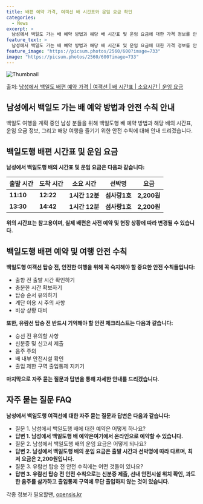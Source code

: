 ```yaml
---
title: 배편 예약 가격, 여객선 배 시간표와 운임 요금 확인
categories:
  - News
excerpt: >
  남성에서 백일도 가는 배 예약 방법과 해당 배 시간표 및 운임 요금에 대한 가격 정보를 안내 드리겠습니다. 안전하고 재밋는 백일도행 여행을 위해 아래 정보 참고하시기 바랍니다. 백일도행 배편 예약하기 👈 클릭남성에서 백일도행 배 시간표출발 시간도착 시간소요 시간선박명요금11:1012:221시간 12분섬사랑1호2,200원13:3014:421시간 12분섬사랑1호2,200원백일도행 배편 예약하기 👈 클릭남성에서 백일도행 여객선 탑승 시 이용수칙해양 여행을 안전하게 즐기기 위한 중요한 수칙들 1) 출항 전 출발 시간 확인하기: 여객선 출발 시간을 꼭 확인하여 지각을 방지합니다. 2) 충분한 시간 확보하기: 혼잡을 피하기 위해 출발 전 매표소를 미리 방문하고 충분한 여유시간을 확보합니다. 3) 탑승 순서 유의하기..
feature_text: >
  남성에서 백일도 가는 배 예약 방법과 해당 배 시간표 및 운임 요금에 대한 가격 정보를 안내 드리겠습니다. 안전하고 재밋는 백일도행 여행을 위해 아래 정보 참고하시기 바랍니다. 백일도행 배편 예약하기 👈 클릭남성에서 백일도행 배 시간표출발 시간도착 시간소요 시간선박명요금11:1012:221시간 12분섬사랑1호2,200원13:3014:421시간 12분섬사랑1호2,200원백일도행 배편 예약하기 👈 클릭남성에서 백일도행 여객선 탑승 시 이용수칙해양 여행을 안전하게 즐기기 위한 중요한 수칙들 1) 출항 전 출발 시간 확인하기: 여객선 출발 시간을 꼭 확인하여 지각을 방지합니다. 2) 충분한 시간 확보하기: 혼잡을 피하기 위해 출발 전 매표소를 미리 방문하고 충분한 여유시간을 확보합니다. 3) 탑승 순서 유의하기..
feature_image: "https://picsum.photos/2560/600?image=733"
image: "https://picsum.photos/2560/600?image=733"
---
```


![Thumbnail](https://img1.daumcdn.net/thumb/R800x0/?scode=mtistory2&fname=https%3A%2F%2Fblog.kakaocdn.net%2Fdn%2FdOF0Ii%2FbtsHDhd4ZlS%2FtKN4jKyBL5lKtHmIt0raPK%2Fimg.webp)

<p>출처: <a href="https://opensis.kr/entry/%EB%82%A8%EC%84%B1%EC%97%90%EC%84%9C-%EB%B0%B1%EC%9D%BC%EB%8F%84-%EB%B0%B0%ED%8E%B8-%EC%98%88%EC%95%BD-%EA%B0%80%EA%B2%A9-%EC%97%AC%EA%B0%9D%EC%84%A0-%EB%B0%B0-%EC%8B%9C%EA%B0%84%ED%91%9C-%EC%86%8C%EC%9A%94%EC%8B%9C%EA%B0%84-%EC%9A%B4%EC%9E%84-%EC%9A%94%EA%B8%88" rel="dofollow">남성에서 백일도 배편 예약 가격 | 여객선 | 배 시간표 | 소요시간 | 운임 요금</a> </p>

## 남성에서 백일도 가는 배 예약 방법과 안전 수칙 안내

백일도 여행을 계획 중인 남성 분들을 위해 백일도행 배 예약 방법과 해당 배의 시간표, 운임 요금 정보, 그리고 해양 여행을 즐기기 위한
안전 수칙에 대해 안내 드리겠습니다.

## **백일도행 배편 시간표 및 운임 요금**

**남성에서 백일도행 배의 시간표 및 운임 요금은 다음과 같습니다:**

**출발 시간** | **도착 시간** | **소요 시간** | **선박명** | **요금**  
---|---|---|---|---  
**11:10** | **12:22** | **1시간 12분** | **섬사랑1호** | **2,200원**  
**13:30** | **14:42** | **1시간 12분** | **섬사랑1호** | **2,200원**  
  
**위의 시간표는 참고용이며, 실제 배편은 사전 예약 및 현장 상황에 따라 변경될 수 있습니다.**

## **백일도행 배편 예약 및 여행 안전 수칙**

**백일도행 여객선 탑승 전, 안전한 여행을 위해 꼭 숙지해야 할 중요한 안전 수칙들입니다:**

  * 출항 전 출발 시간 확인하기
  * 충분한 시간 확보하기
  * 탑승 순서 유의하기
  * 계단 이용 시 주의 사항
  * 비상 상황 대비

**또한, 유람선 탑승 전 반드시 기억해야 할 안전 체크리스트는 다음과 같습니다:**

  * 승선 전 유의할 사항
  * 신분증 및 신고서 제출
  * 음주 주의
  * 배 내부 안전시설 확인
  * 출입 제한 구역 출입통제 지키기

**마지막으로 자주 묻는 질문과 답변을 통해 자세한 안내를 드리겠습니다.**

## **자주 묻는 질문 FAQ**

**남성에서 백일도행 여객선에 대한 자주 묻는 질문과 답변은 다음과 같습니다:**

  * 질문 1. 남성에서 백일도행 배에 대한 예약은 어떻게 하나요?
  * **답변 1. 남성에서 백일도행 배 예약은여기에서 온라인으로 예약할 수 있습니다.**
  * 질문 2. 남성에서 백일도행 배의 운임 요금은 어떻게 되나요?
  * **답변 2. 남성에서 백일도행 배의 운임 요금은 출발 시간과 선박명에 따라 다르며, 최저 요금은 2,200원입니다.**
  * 질문 3. 유람선 탑승 전 안전 수칙에는 어떤 것들이 있나요?
  * **답변 3. 유람선 탑승 전 안전 수칙으로는 신분증 제출, 선내 안전시설 위치 확인, 과도한 음주를 삼가하고 출입통제 구역에 무단 출입하지 않는 것이 있습니다.**



 

각종 정보가 필요할땐, <a href="https://opensis.kr" rel="dofollow">opensis.kr</a>


